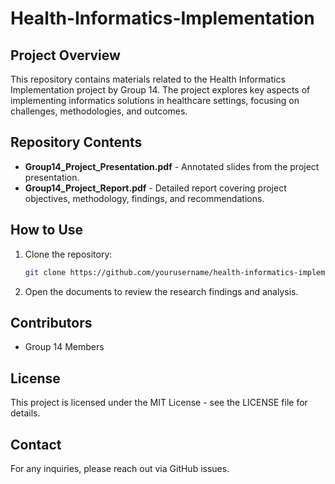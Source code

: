 # Health-Informatics-Implementation

## Project Overview
This repository contains materials related to the Health Informatics Implementation project by Group 14. The project explores key aspects of implementing informatics solutions in healthcare settings, focusing on challenges, methodologies, and outcomes.

## Repository Contents
- **Group14_Project_Presentation.pdf** - Annotated slides from the project presentation.
- **Group14_Project_Report.pdf** - Detailed report covering project objectives, methodology, findings, and recommendations.

## How to Use
1. Clone the repository:
   ```sh
   git clone https://github.com/yourusername/health-informatics-implementation.git
   ```
2. Open the documents to review the research findings and analysis.

## Contributors
- Group 14 Members

## License
This project is licensed under the MIT License - see the LICENSE file for details.

## Contact
For any inquiries, please reach out via GitHub issues.
